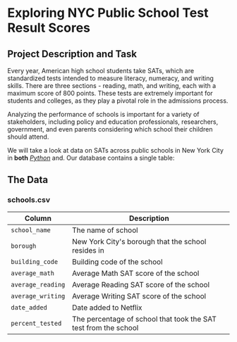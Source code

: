 # Exploring NYC Public School Test Result Scores

## Project Description and Task
Every year, American high school students take SATs, which are standardized tests intended to measure literacy, numeracy, and writing skills. There are three sections - reading, math, and writing, each with a maximum score of 800 points. These tests are extremely important for students and colleges, as they play a pivotal role in the admissions process.

Analyzing the performance of schools is important for a variety of stakeholders, including policy and education professionals, researchers, government, and even parents considering which school their children should attend.

We will take a look at data on SATs across public schools in New York City in **both** *[Python](https://github.com/vchow6/Project-Exploring-NYC-Public-School-Test-Result-Scores/blob/main/NYC_test_scores.ipynb)* and. Our database contains a single table:



## The Data
### **schools.csv**
| Column | Description |
|--------|-------------|
| `school_name` | The name of school |
| `borough` | New York City's borough that the school resides in |
| `building_code` | Building code of the school |
| `average_math` | Average Math SAT score of the school |
| `average_reading` | Average Reading SAT score of the school |
| `average_writing` | Average Writing SAT score of the school |
| `date_added` | Date added to Netflix |
| `percent_tested` | The percentage of school that took the SAT test from the school |
